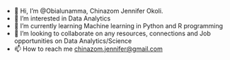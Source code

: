 - 👋 Hi, I’m @Obialunamma, Chinazom Jennifer Okoli.
- 👀 I’m interested in Data Analytics
- 🌱 I’m currently learning Machine learning in Python and R programming
- 💞️ I’m looking to collaborate on any resources, connections and Job opportunities on Data Analytics/Science
- 📫 How to reach me chinazom.jennifer@gmail.com

<!---
Obialunamma/Obialunamma is a ✨ special ✨ repository because its `README.md` (this file) appears on your GitHub profile.
You can click the Preview link to take a look at your changes.
--->
